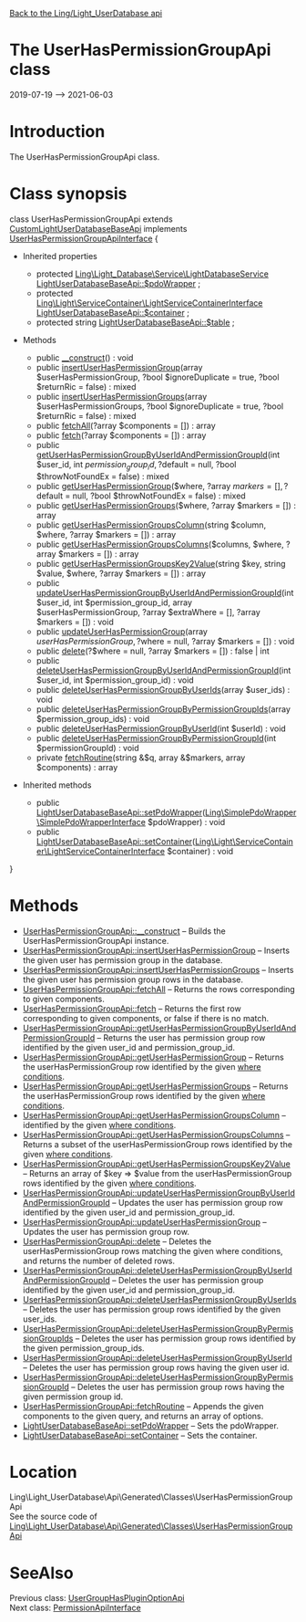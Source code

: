 [Back to the Ling/Light_UserDatabase api](https://github.com/lingtalfi/Light_UserDatabase/blob/master/doc/api/Ling/Light_UserDatabase.md)



The UserHasPermissionGroupApi class
================
2019-07-19 --> 2021-06-03






Introduction
============

The UserHasPermissionGroupApi class.



Class synopsis
==============


class <span class="pl-k">UserHasPermissionGroupApi</span> extends [CustomLightUserDatabaseBaseApi](https://github.com/lingtalfi/Light_UserDatabase/blob/master/doc/api/Ling/Light_UserDatabase/Api/Custom/Classes/CustomLightUserDatabaseBaseApi.md) implements [UserHasPermissionGroupApiInterface](https://github.com/lingtalfi/Light_UserDatabase/blob/master/doc/api/Ling/Light_UserDatabase/Api/Generated/Interfaces/UserHasPermissionGroupApiInterface.md) {

- Inherited properties
    - protected [Ling\Light_Database\Service\LightDatabaseService](https://github.com/lingtalfi/Light_Database/blob/master/doc/api/Ling/Light_Database/Service/LightDatabaseService.md) [LightUserDatabaseBaseApi::$pdoWrapper](#property-pdoWrapper) ;
    - protected [Ling\Light\ServiceContainer\LightServiceContainerInterface](https://github.com/lingtalfi/Light/blob/master/doc/api/Ling/Light/ServiceContainer/LightServiceContainerInterface.md) [LightUserDatabaseBaseApi::$container](#property-container) ;
    - protected string [LightUserDatabaseBaseApi::$table](#property-table) ;

- Methods
    - public [__construct](https://github.com/lingtalfi/Light_UserDatabase/blob/master/doc/api/Ling/Light_UserDatabase/Api/Generated/Classes/UserHasPermissionGroupApi/__construct.md)() : void
    - public [insertUserHasPermissionGroup](https://github.com/lingtalfi/Light_UserDatabase/blob/master/doc/api/Ling/Light_UserDatabase/Api/Generated/Classes/UserHasPermissionGroupApi/insertUserHasPermissionGroup.md)(array $userHasPermissionGroup, ?bool $ignoreDuplicate = true, ?bool $returnRic = false) : mixed
    - public [insertUserHasPermissionGroups](https://github.com/lingtalfi/Light_UserDatabase/blob/master/doc/api/Ling/Light_UserDatabase/Api/Generated/Classes/UserHasPermissionGroupApi/insertUserHasPermissionGroups.md)(array $userHasPermissionGroups, ?bool $ignoreDuplicate = true, ?bool $returnRic = false) : mixed
    - public [fetchAll](https://github.com/lingtalfi/Light_UserDatabase/blob/master/doc/api/Ling/Light_UserDatabase/Api/Generated/Classes/UserHasPermissionGroupApi/fetchAll.md)(?array $components = []) : array
    - public [fetch](https://github.com/lingtalfi/Light_UserDatabase/blob/master/doc/api/Ling/Light_UserDatabase/Api/Generated/Classes/UserHasPermissionGroupApi/fetch.md)(?array $components = []) : array
    - public [getUserHasPermissionGroupByUserIdAndPermissionGroupId](https://github.com/lingtalfi/Light_UserDatabase/blob/master/doc/api/Ling/Light_UserDatabase/Api/Generated/Classes/UserHasPermissionGroupApi/getUserHasPermissionGroupByUserIdAndPermissionGroupId.md)(int $user_id, int $permission_group_id, ?$default = null, ?bool $throwNotFoundEx = false) : mixed
    - public [getUserHasPermissionGroup](https://github.com/lingtalfi/Light_UserDatabase/blob/master/doc/api/Ling/Light_UserDatabase/Api/Generated/Classes/UserHasPermissionGroupApi/getUserHasPermissionGroup.md)($where, ?array $markers = [], ?$default = null, ?bool $throwNotFoundEx = false) : mixed
    - public [getUserHasPermissionGroups](https://github.com/lingtalfi/Light_UserDatabase/blob/master/doc/api/Ling/Light_UserDatabase/Api/Generated/Classes/UserHasPermissionGroupApi/getUserHasPermissionGroups.md)($where, ?array $markers = []) : array
    - public [getUserHasPermissionGroupsColumn](https://github.com/lingtalfi/Light_UserDatabase/blob/master/doc/api/Ling/Light_UserDatabase/Api/Generated/Classes/UserHasPermissionGroupApi/getUserHasPermissionGroupsColumn.md)(string $column, $where, ?array $markers = []) : array
    - public [getUserHasPermissionGroupsColumns](https://github.com/lingtalfi/Light_UserDatabase/blob/master/doc/api/Ling/Light_UserDatabase/Api/Generated/Classes/UserHasPermissionGroupApi/getUserHasPermissionGroupsColumns.md)($columns, $where, ?array $markers = []) : array
    - public [getUserHasPermissionGroupsKey2Value](https://github.com/lingtalfi/Light_UserDatabase/blob/master/doc/api/Ling/Light_UserDatabase/Api/Generated/Classes/UserHasPermissionGroupApi/getUserHasPermissionGroupsKey2Value.md)(string $key, string $value, $where, ?array $markers = []) : array
    - public [updateUserHasPermissionGroupByUserIdAndPermissionGroupId](https://github.com/lingtalfi/Light_UserDatabase/blob/master/doc/api/Ling/Light_UserDatabase/Api/Generated/Classes/UserHasPermissionGroupApi/updateUserHasPermissionGroupByUserIdAndPermissionGroupId.md)(int $user_id, int $permission_group_id, array $userHasPermissionGroup, ?array $extraWhere = [], ?array $markers = []) : void
    - public [updateUserHasPermissionGroup](https://github.com/lingtalfi/Light_UserDatabase/blob/master/doc/api/Ling/Light_UserDatabase/Api/Generated/Classes/UserHasPermissionGroupApi/updateUserHasPermissionGroup.md)(array $userHasPermissionGroup, ?$where = null, ?array $markers = []) : void
    - public [delete](https://github.com/lingtalfi/Light_UserDatabase/blob/master/doc/api/Ling/Light_UserDatabase/Api/Generated/Classes/UserHasPermissionGroupApi/delete.md)(?$where = null, ?array $markers = []) : false | int
    - public [deleteUserHasPermissionGroupByUserIdAndPermissionGroupId](https://github.com/lingtalfi/Light_UserDatabase/blob/master/doc/api/Ling/Light_UserDatabase/Api/Generated/Classes/UserHasPermissionGroupApi/deleteUserHasPermissionGroupByUserIdAndPermissionGroupId.md)(int $user_id, int $permission_group_id) : void
    - public [deleteUserHasPermissionGroupByUserIds](https://github.com/lingtalfi/Light_UserDatabase/blob/master/doc/api/Ling/Light_UserDatabase/Api/Generated/Classes/UserHasPermissionGroupApi/deleteUserHasPermissionGroupByUserIds.md)(array $user_ids) : void
    - public [deleteUserHasPermissionGroupByPermissionGroupIds](https://github.com/lingtalfi/Light_UserDatabase/blob/master/doc/api/Ling/Light_UserDatabase/Api/Generated/Classes/UserHasPermissionGroupApi/deleteUserHasPermissionGroupByPermissionGroupIds.md)(array $permission_group_ids) : void
    - public [deleteUserHasPermissionGroupByUserId](https://github.com/lingtalfi/Light_UserDatabase/blob/master/doc/api/Ling/Light_UserDatabase/Api/Generated/Classes/UserHasPermissionGroupApi/deleteUserHasPermissionGroupByUserId.md)(int $userId) : void
    - public [deleteUserHasPermissionGroupByPermissionGroupId](https://github.com/lingtalfi/Light_UserDatabase/blob/master/doc/api/Ling/Light_UserDatabase/Api/Generated/Classes/UserHasPermissionGroupApi/deleteUserHasPermissionGroupByPermissionGroupId.md)(int $permissionGroupId) : void
    - private [fetchRoutine](https://github.com/lingtalfi/Light_UserDatabase/blob/master/doc/api/Ling/Light_UserDatabase/Api/Generated/Classes/UserHasPermissionGroupApi/fetchRoutine.md)(string &$q, array &$markers, array $components) : array

- Inherited methods
    - public [LightUserDatabaseBaseApi::setPdoWrapper](https://github.com/lingtalfi/Light_UserDatabase/blob/master/doc/api/Ling/Light_UserDatabase/Api/Generated/Classes/LightUserDatabaseBaseApi/setPdoWrapper.md)([Ling\SimplePdoWrapper\SimplePdoWrapperInterface](https://github.com/lingtalfi/SimplePdoWrapper/blob/master/doc/api/Ling/SimplePdoWrapper/SimplePdoWrapperInterface.md) $pdoWrapper) : void
    - public [LightUserDatabaseBaseApi::setContainer](https://github.com/lingtalfi/Light_UserDatabase/blob/master/doc/api/Ling/Light_UserDatabase/Api/Generated/Classes/LightUserDatabaseBaseApi/setContainer.md)([Ling\Light\ServiceContainer\LightServiceContainerInterface](https://github.com/lingtalfi/Light/blob/master/doc/api/Ling/Light/ServiceContainer/LightServiceContainerInterface.md) $container) : void

}






Methods
==============

- [UserHasPermissionGroupApi::__construct](https://github.com/lingtalfi/Light_UserDatabase/blob/master/doc/api/Ling/Light_UserDatabase/Api/Generated/Classes/UserHasPermissionGroupApi/__construct.md) &ndash; Builds the UserHasPermissionGroupApi instance.
- [UserHasPermissionGroupApi::insertUserHasPermissionGroup](https://github.com/lingtalfi/Light_UserDatabase/blob/master/doc/api/Ling/Light_UserDatabase/Api/Generated/Classes/UserHasPermissionGroupApi/insertUserHasPermissionGroup.md) &ndash; Inserts the given user has permission group in the database.
- [UserHasPermissionGroupApi::insertUserHasPermissionGroups](https://github.com/lingtalfi/Light_UserDatabase/blob/master/doc/api/Ling/Light_UserDatabase/Api/Generated/Classes/UserHasPermissionGroupApi/insertUserHasPermissionGroups.md) &ndash; Inserts the given user has permission group rows in the database.
- [UserHasPermissionGroupApi::fetchAll](https://github.com/lingtalfi/Light_UserDatabase/blob/master/doc/api/Ling/Light_UserDatabase/Api/Generated/Classes/UserHasPermissionGroupApi/fetchAll.md) &ndash; Returns the rows corresponding to given components.
- [UserHasPermissionGroupApi::fetch](https://github.com/lingtalfi/Light_UserDatabase/blob/master/doc/api/Ling/Light_UserDatabase/Api/Generated/Classes/UserHasPermissionGroupApi/fetch.md) &ndash; Returns the first row corresponding to given components, or false if there is no match.
- [UserHasPermissionGroupApi::getUserHasPermissionGroupByUserIdAndPermissionGroupId](https://github.com/lingtalfi/Light_UserDatabase/blob/master/doc/api/Ling/Light_UserDatabase/Api/Generated/Classes/UserHasPermissionGroupApi/getUserHasPermissionGroupByUserIdAndPermissionGroupId.md) &ndash; Returns the user has permission group row identified by the given user_id and permission_group_id.
- [UserHasPermissionGroupApi::getUserHasPermissionGroup](https://github.com/lingtalfi/Light_UserDatabase/blob/master/doc/api/Ling/Light_UserDatabase/Api/Generated/Classes/UserHasPermissionGroupApi/getUserHasPermissionGroup.md) &ndash; Returns the userHasPermissionGroup row identified by the given [where conditions](https://github.com/lingtalfi/SimplePdoWrapper#the-where-conditions).
- [UserHasPermissionGroupApi::getUserHasPermissionGroups](https://github.com/lingtalfi/Light_UserDatabase/blob/master/doc/api/Ling/Light_UserDatabase/Api/Generated/Classes/UserHasPermissionGroupApi/getUserHasPermissionGroups.md) &ndash; Returns the userHasPermissionGroup rows identified by the given [where conditions](https://github.com/lingtalfi/SimplePdoWrapper#the-where-conditions).
- [UserHasPermissionGroupApi::getUserHasPermissionGroupsColumn](https://github.com/lingtalfi/Light_UserDatabase/blob/master/doc/api/Ling/Light_UserDatabase/Api/Generated/Classes/UserHasPermissionGroupApi/getUserHasPermissionGroupsColumn.md) &ndash; identified by the given [where conditions](https://github.com/lingtalfi/SimplePdoWrapper#the-where-conditions).
- [UserHasPermissionGroupApi::getUserHasPermissionGroupsColumns](https://github.com/lingtalfi/Light_UserDatabase/blob/master/doc/api/Ling/Light_UserDatabase/Api/Generated/Classes/UserHasPermissionGroupApi/getUserHasPermissionGroupsColumns.md) &ndash; Returns a subset of the userHasPermissionGroup rows identified by the given [where conditions](https://github.com/lingtalfi/SimplePdoWrapper#the-where-conditions).
- [UserHasPermissionGroupApi::getUserHasPermissionGroupsKey2Value](https://github.com/lingtalfi/Light_UserDatabase/blob/master/doc/api/Ling/Light_UserDatabase/Api/Generated/Classes/UserHasPermissionGroupApi/getUserHasPermissionGroupsKey2Value.md) &ndash; Returns an array of $key => $value from the userHasPermissionGroup rows identified by the given [where conditions](https://github.com/lingtalfi/SimplePdoWrapper#the-where-conditions).
- [UserHasPermissionGroupApi::updateUserHasPermissionGroupByUserIdAndPermissionGroupId](https://github.com/lingtalfi/Light_UserDatabase/blob/master/doc/api/Ling/Light_UserDatabase/Api/Generated/Classes/UserHasPermissionGroupApi/updateUserHasPermissionGroupByUserIdAndPermissionGroupId.md) &ndash; Updates the user has permission group row identified by the given user_id and permission_group_id.
- [UserHasPermissionGroupApi::updateUserHasPermissionGroup](https://github.com/lingtalfi/Light_UserDatabase/blob/master/doc/api/Ling/Light_UserDatabase/Api/Generated/Classes/UserHasPermissionGroupApi/updateUserHasPermissionGroup.md) &ndash; Updates the user has permission group row.
- [UserHasPermissionGroupApi::delete](https://github.com/lingtalfi/Light_UserDatabase/blob/master/doc/api/Ling/Light_UserDatabase/Api/Generated/Classes/UserHasPermissionGroupApi/delete.md) &ndash; Deletes the userHasPermissionGroup rows matching the given where conditions, and returns the number of deleted rows.
- [UserHasPermissionGroupApi::deleteUserHasPermissionGroupByUserIdAndPermissionGroupId](https://github.com/lingtalfi/Light_UserDatabase/blob/master/doc/api/Ling/Light_UserDatabase/Api/Generated/Classes/UserHasPermissionGroupApi/deleteUserHasPermissionGroupByUserIdAndPermissionGroupId.md) &ndash; Deletes the user has permission group identified by the given user_id and permission_group_id.
- [UserHasPermissionGroupApi::deleteUserHasPermissionGroupByUserIds](https://github.com/lingtalfi/Light_UserDatabase/blob/master/doc/api/Ling/Light_UserDatabase/Api/Generated/Classes/UserHasPermissionGroupApi/deleteUserHasPermissionGroupByUserIds.md) &ndash; Deletes the user has permission group rows identified by the given user_ids.
- [UserHasPermissionGroupApi::deleteUserHasPermissionGroupByPermissionGroupIds](https://github.com/lingtalfi/Light_UserDatabase/blob/master/doc/api/Ling/Light_UserDatabase/Api/Generated/Classes/UserHasPermissionGroupApi/deleteUserHasPermissionGroupByPermissionGroupIds.md) &ndash; Deletes the user has permission group rows identified by the given permission_group_ids.
- [UserHasPermissionGroupApi::deleteUserHasPermissionGroupByUserId](https://github.com/lingtalfi/Light_UserDatabase/blob/master/doc/api/Ling/Light_UserDatabase/Api/Generated/Classes/UserHasPermissionGroupApi/deleteUserHasPermissionGroupByUserId.md) &ndash; Deletes the user has permission group rows having the given user id.
- [UserHasPermissionGroupApi::deleteUserHasPermissionGroupByPermissionGroupId](https://github.com/lingtalfi/Light_UserDatabase/blob/master/doc/api/Ling/Light_UserDatabase/Api/Generated/Classes/UserHasPermissionGroupApi/deleteUserHasPermissionGroupByPermissionGroupId.md) &ndash; Deletes the user has permission group rows having the given permission group id.
- [UserHasPermissionGroupApi::fetchRoutine](https://github.com/lingtalfi/Light_UserDatabase/blob/master/doc/api/Ling/Light_UserDatabase/Api/Generated/Classes/UserHasPermissionGroupApi/fetchRoutine.md) &ndash; Appends the given components to the given query, and returns an array of options.
- [LightUserDatabaseBaseApi::setPdoWrapper](https://github.com/lingtalfi/Light_UserDatabase/blob/master/doc/api/Ling/Light_UserDatabase/Api/Generated/Classes/LightUserDatabaseBaseApi/setPdoWrapper.md) &ndash; Sets the pdoWrapper.
- [LightUserDatabaseBaseApi::setContainer](https://github.com/lingtalfi/Light_UserDatabase/blob/master/doc/api/Ling/Light_UserDatabase/Api/Generated/Classes/LightUserDatabaseBaseApi/setContainer.md) &ndash; Sets the container.





Location
=============
Ling\Light_UserDatabase\Api\Generated\Classes\UserHasPermissionGroupApi<br>
See the source code of [Ling\Light_UserDatabase\Api\Generated\Classes\UserHasPermissionGroupApi](https://github.com/lingtalfi/Light_UserDatabase/blob/master/Api/Generated/Classes/UserHasPermissionGroupApi.php)



SeeAlso
==============
Previous class: [UserGroupHasPluginOptionApi](https://github.com/lingtalfi/Light_UserDatabase/blob/master/doc/api/Ling/Light_UserDatabase/Api/Generated/Classes/UserGroupHasPluginOptionApi.md)<br>Next class: [PermissionApiInterface](https://github.com/lingtalfi/Light_UserDatabase/blob/master/doc/api/Ling/Light_UserDatabase/Api/Generated/Interfaces/PermissionApiInterface.md)<br>
